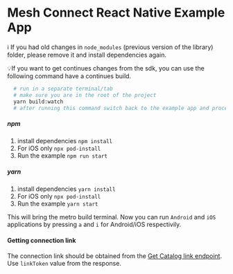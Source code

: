 # Mesh Connect React Native Example App

ℹ️︎ If you had old changes in `node_modules` (previous version of the library) folder, please remove it and install dependencies again.

💡If you want to get continues changes from the sdk, you can use the following command have a continues build.

```bash
  # run in a separate terminal/tab
  # make sure you are in the root of the project
  yarn build:watch
  # after running this command switch back to the example app and proceed with the steps below
```

##### npm
1. install dependencies
   `npm install`
2. For iOS only
   `npx pod-install`
3. Run the example
   `npm run start`

##### yarn

1. install dependencies
   `yarn install`
2. For iOS only
   `npx pod-install`
3. Run the example
   `yarn start`

This will bring the metro build terminal. Now you can run `Android` and `iOS` applications by pressing `a` and `i` for Android/iOS respectivily.

#### Getting connection link

The connection link should be obtained from the [Get Catalog link endpoint](https://integration-api.getfront.com/apireference#tag/Managed-Account-Authentication/paths/~1api~1v1~1linktoken/post). Use `linkToken` value from the response.

